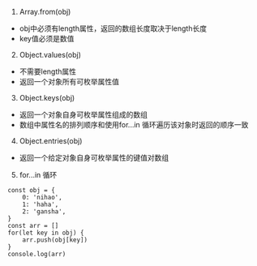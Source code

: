 1. Array.from(obj)
- obj中必须有length属性，返回的数组长度取决于length长度
- key值必须是数值
2. Object.values(obj)
- 不需要length属性
- 返回一个对象所有可枚举属性值
3. Object.keys(obj)
- 返回一个对象自身可枚举属性组成的数组
- 数组中属性名的排列顺序和使用for...in 循环遍历该对象时返回的顺序一致
4. Object.entries(obj)
- 返回一个给定对象自身可枚举属性的键值对数组
5. for...in 循环
```
const obj = {
    0: 'nihao',
    1: 'haha',
    2: 'gansha',
}
const arr = []
for(let key in obj) {
    arr.push(obj[key])
}
console.log(arr)
```
